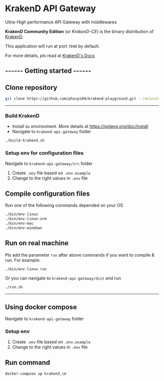 # KrakenD API Gateway

Ultra-High performance API Gateway with middlewares

**KrakenD Community Edition** (or *KrakenD-CE*) is the binary distribution of [KrakenD](http://www.krakend.io).

This application will run at port `7890` by default.

For more details, pls read at [KrakenD's Docs](https://www.krakend.io/docs/overview/introduction/)

## ------ Getting started ------

## Clone repository
```bash
git clone https://github.com/phucps89/krakend-playground.git --recursive krakend-api-gateway
```

----------

### Build KrakenD
* Install `Go` environment. More details at [https://golang.org/doc/install ](https://golang.org/doc/install)
* Navigate to `krakend-api-gateway` folder
```bash
./build-krakend.sh
```

### Setup env for configuration files
Navigate to `krakend-api-gateway/src` folder
1. Create `.env` file based on `.env.example` 
2. Change to the right values in `.env` file

## Compile configuration files
Run one of the following commands depended on your OS
```bash
./bin/env-linux
./bin/env-linux-arm
./bin/env-mac
./bin/env-windows
``` 

## Run on real machine

Pls add the parameter `run` after above commands if you want to compile & run.
For example:
```bash
./bin/env-linux run
```
Or you can navigate to `krakend-api-gateway/dist` and run
```bash
./run.sh
```

----------

## Using docker compose
Navigate to `krakend-api-gateway` folder
### Setup env
1. Create `.env` file based on `.env.example` 
2. Change to the right values in `.env` file

## Run command
```bash
docker-compose up krakend_ce
```